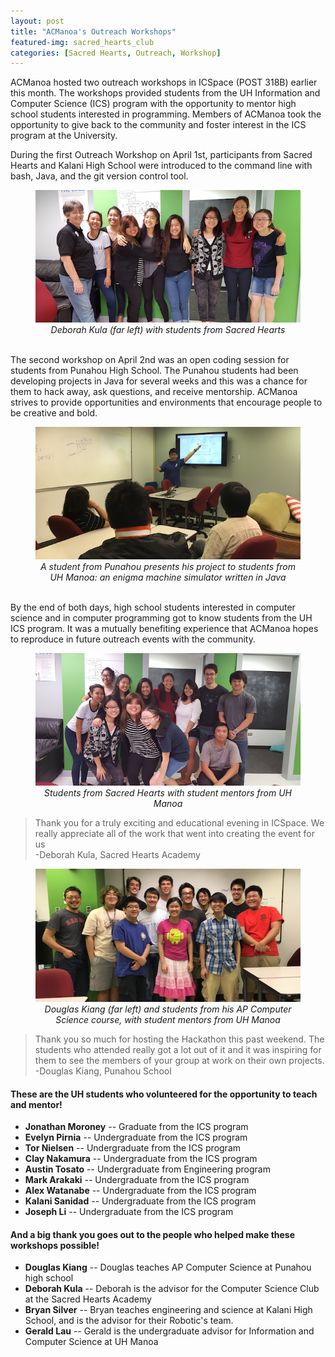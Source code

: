 ```yaml
---
layout: post
title: "ACManoa's Outreach Workshops"
featured-img: sacred_hearts_club
categories: [Sacred Hearts, Outreach, Workshop]
---
```


ACManoa hosted two outreach workshops in ICSpace (POST 318B) earlier this month. The workshops provided students from the UH Information and Computer Science (ICS) program with the opportunity to mentor high school students interested in programming. Members of ACManoa took the opportunity to give back to the community and foster interest in the ICS program at the University.

During the first Outreach Workshop on April 1st, participants from Sacred Hearts and Kalani High School were introduced to the command line with bash, Java, and the git version control tool. <br>

<center>
	<figure class="full">
	    <img src="/assets/img/posts/sacred_hearts_club.jpg">
	    <figcaption><em>Deborah Kula (far left) with students from Sacred Hearts</em></figcaption>
	</figure>
</center>

<br>
The second workshop on April 2nd was an open coding session for students from Punahou High School. The Punahou students had been developing projects in Java for several weeks and this was a chance for them to hack away, ask questions, and receive mentorship. ACManoa strives to provide opportunities and environments that encourage people to be creative and bold. <br>

<center>
	<figure class="full">
	    <img src="/assets/img/posts/hs_student_presents_app.png">
	    <figcaption><em>A student from Punahou presents his project to students from UH Manoa: an enigma machine simulator written in Java</em></figcaption>
	</figure>
</center>

<br>
By the end of both days, high school students interested in computer science and in computer programming got to know students from the UH ICS program. It was a mutually benefiting experience that ACManoa hopes to reproduce in future outreach events with the community.
<br>

<center>
	<figure class="full">
	    <img src="/assets/img/posts/sacred_hearts_with_acm.png">
	    <figcaption><em>Students from Sacred Hearts with student mentors from UH Manoa</em></figcaption>
	</figure>
</center>

> Thank you for a truly exciting and educational evening in ICSpace. We really appreciate all of the work that went into creating the event for us<br>
-Deborah Kula, Sacred Hearts Academy 

<center>
	<figure class="full">
	    <img src="/assets/img/posts/punahou_compsci_students.png">
	    <figcaption><em>Douglas Kiang (far left) and students from his AP Computer Science course, with student mentors from UH Manoa</em></figcaption>
	</figure>
</center>

> Thank you so much for hosting the Hackathon this past weekend. The students who attended really got a lot out of it and it was inspiring for them to see the members of your group at work on their own projects.<br>
-Douglas Kiang, Punahou School

#### These are the UH students who volunteered for the opportunity to teach and mentor!

* **Jonathan Moroney** -- Graduate from the ICS program
* **Evelyn Pirnia** -- Undergraduate from the ICS program
* **Tor Nielsen** -- Undergraduate from the ICS program
* **Clay Nakamura** -- Undergraduate from the ICS program
* **Austin Tosato** -- Undergraduate from Engineering program
* **Mark Arakaki** -- Undergraduate from the ICS program
* **Alex Watanabe** -- Undergraduate from the ICS program
* **Kalani Sanidad** -- Undergraduate from the ICS program
* **Joseph Li** -- Undergraduate from the ICS program


#### And a big thank you goes out to the people who helped make these workshops possible!

* **Douglas Kiang** --  Douglas teaches AP Computer Science at Punahou high school
* **Deborah Kula** -- Deborah is the advisor for the Computer Science Club at the Sacred Hearts Academy
* **Bryan Silver** -- Bryan teaches engineering and science at Kalani High School, and is the advisor for their Robotic's team.
* **Gerald Lau** -- Gerald is the undergraduate advisor for Information and Computer Science at UH Manoa
